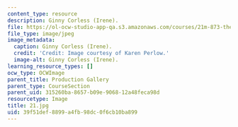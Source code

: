 ```yaml
---
content_type: resource
description: Ginny Corless (Irene).
file: https://ol-ocw-studio-app-qa.s3.amazonaws.com/courses/21m-873-theater-arts-topics-fall-2004-january-iap-2005/39f51def8899a4fb98dc0f6cb10ba899_21.jpg
file_type: image/jpeg
image_metadata:
  caption: Ginny Corless (Irene).
  credit: 'Credit: Image courtesy of Karen Perlow.'
  image-alt: Ginny Corless (Irene).
learning_resource_types: []
ocw_type: OCWImage
parent_title: Production Gallery
parent_type: CourseSection
parent_uid: 315260ba-8657-b09e-9068-12a48feca98d
resourcetype: Image
title: 21.jpg
uid: 39f51def-8899-a4fb-98dc-0f6cb10ba899
---
```

